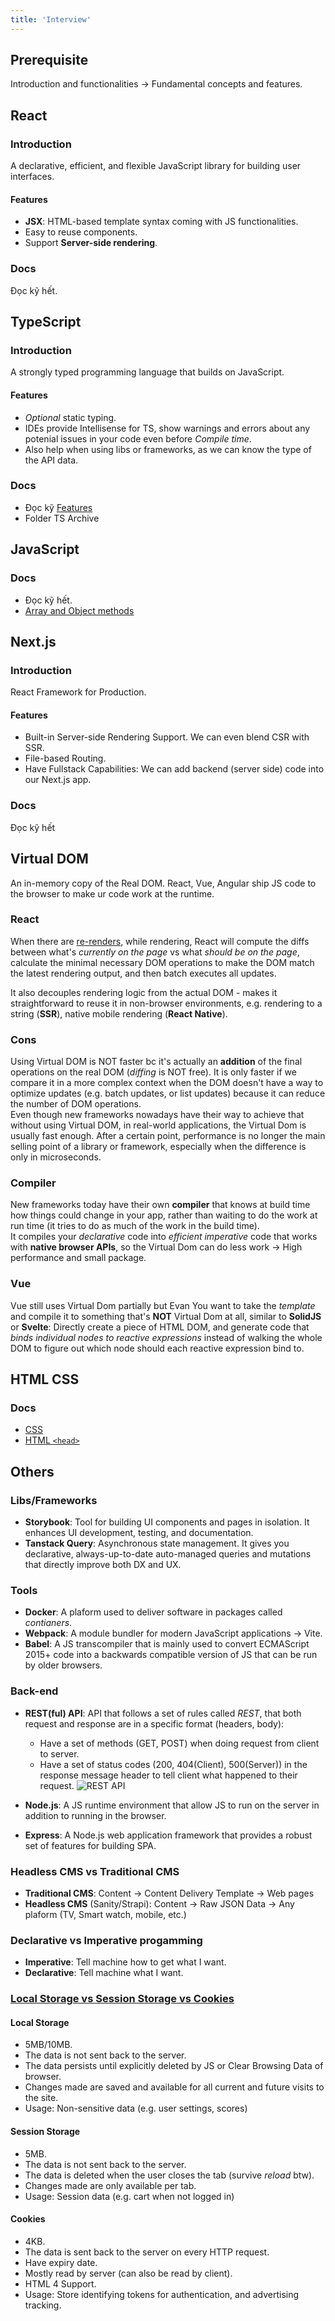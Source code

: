```yaml
---
title: 'Interview'
---
```


## Prerequisite

Introduction and functionalities &rarr; Fundamental concepts and features.

## React

### Introduction

A declarative, efficient, and flexible JavaScript library for building user interfaces.

#### Features

- **JSX**: HTML-based template syntax coming with JS functionalities.
- Easy to reuse components.
- Support **Server-side rendering**.

### Docs

Đọc kỹ hết.

## TypeScript

### Introduction

A strongly typed programming language that builds on JavaScript.

#### Features

- _Optional_ static typing.
- IDEs provide Intellisense for TS, show warnings and errors about any potenial issues in your code even before _Compile time_.
- Also help when using libs or frameworks, as we can know the type of the API data.

### Docs

- Đọc kỹ [Features](../JavaScript/TypeScript/features)
- Folder TS Archive

## JavaScript

### Docs

- Đọc kỹ hết.
- [Array and Object methods](../JavaScript/array-object-methods.mdx)

## Next.js

### Introduction

React Framework for Production.

#### Features

- Built-in Server-side Rendering Support. We can even blend CSR with SSR.
- File-based Routing.
- Have Fullstack Capabilities: We can add backend (server side) code into our Next.js app.

### Docs

Đọc kỹ hết

## Virtual DOM

An in-memory copy of the Real DOM. React, Vue, Angular ship JS code to the browser to make ur code work at the runtime.

### React

When there are [re-renders](../React/react-lifecycle.md#step-1-react-trigger-render-initial-hoặc-re-render-component), while rendering, React will compute the diffs between what's _currently on the page_ vs what _should be on the page_, calculate the minimal necessary DOM operations to make the DOM match the latest rendering output, and then batch executes all updates.

It also decouples rendering logic from the actual DOM - makes it straightforward to reuse it in non-browser environments, e.g. rendering to a string (**SSR**), native mobile rendering (**React Native**).

### Cons

Using Virtual DOM is NOT faster bc it's actually an **addition** of the final operations on the real DOM (_diffing_ is NOT free). It is only faster if we compare it in a more complex context when the DOM doesn't have a way to optimize updates (e.g. batch updates, or list updates) because it can reduce the number of DOM operations.  
Even though new frameworks nowadays have their way to achieve that without using Virtual DOM, in real-world applications, the Virtual Dom is usually fast enough. After a certain point, performance is no longer the main selling point of a library or framework, especially when the difference is only in microseconds.

### Compiler

New frameworks today have their own **compiler** that knows at build time how things could change in your app, rather than waiting to do the work at run time (it tries to do as much of the work in the build time).  
It compiles your _declarative_ code into _efficient imperative_ code that works with **native browser APIs**, so the Virtual Dom can do less work &rarr; High performance and small package.

### Vue

Vue still uses Virtual Dom partially but Evan You want to take the _template_ and compile it to something that's **NOT** Virtual Dom at all, similar to **SolidJS** or **Svelte**: Directly create a piece of HTML DOM, and generate code that _binds individual nodes to reactive expressions_ instead of walking the whole DOM to figure out which node should each reactive expression bind to.

## HTML CSS

### Docs

- [CSS](../CSS/css-essentials)
- [HTML `<head>`](../Extras/Archive/html-head)

## Others

### Libs/Frameworks

- **Storybook**: Tool for building UI components and pages in isolation. It enhances UI development, testing, and documentation.
- **Tanstack Query**: Asynchronous state management. It gives you declarative, always-up-to-date auto-managed queries and mutations that directly improve both DX and UX.

### Tools

- **Docker**: A plaform used to deliver software in packages called _contianers_.
- **Webpack**: A module bundler for modern JavaScript applications &rarr; Vite.
- **Babel**: A JS transcompiler that is mainly used to convert ECMAScript 2015+ code into a backwards compatible version of JS that can be run by older browsers.

### Back-end

- **REST(ful) API**: API that follows a set of rules called _REST_, that both request and response are in a specific format (headers, body):

  - Have a set of methods (GET, POST) when doing request from client to server.
  - Have a set of status codes (200, 404(Client), 500(Server)) in the response message header to tell client what happened to their request.
    ![REST API](https://i.imgur.com/aBGmnEz.png)

- **Node.js**: A JS runtime environment that allow JS to run on the server in addition to running in the browser.
- **Express**: A Node.js web application framework that provides a robust set of features for building SPA.

### Headless CMS vs Traditional CMS

- **Traditional CMS**: Content &rarr; Content Delivery Template &rarr; Web pages
- **Headless CMS** (Sanity/Strapi): Content &rarr; Raw JSON Data &rarr; Any plaform (TV, Smart watch, mobile, etc.)

### Declarative vs Imperative progamming

- **Imperative**: Tell machine how to get what I want.
- **Declarative**: Tell machine what I want.

### [Local Storage vs Session Storage vs Cookies](https://i.stack.imgur.com/6EL55.png)

#### Local Storage

- 5MB/10MB.
- The data is not sent back to the server.
- The data persists until explicitly deleted by JS or Clear Browsing Data of browser.
- Changes made are saved and available for all current and future visits to the site.
- Usage: Non-sensitive data (e.g. user settings, scores)

#### Session Storage

- 5MB.
- The data is not sent back to the server.
- The data is deleted when the user closes the tab (survive _reload_ btw).
- Changes made are only available per tab.
- Usage: Session data (e.g. cart when not logged in)

#### Cookies

- 4KB.
- The data is sent back to the server on every HTTP request.
- Have expiry date.
- Mostly read by server (can also be read by client).
- HTML 4 Support.
- Usage: Store identifying tokens for authentication, and advertising tracking.
